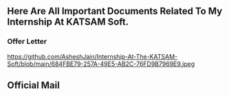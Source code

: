 ## Here Are All Important Documents Related To My Internship At KATSAM Soft.


### Offer Letter 

https://github.com/AsheshJain/Internship-At-The-KATSAM-Soft/blob/main/684FBE79-257A-49E5-AB2C-76FD9B7969E9.jpeg



## Official Mail


